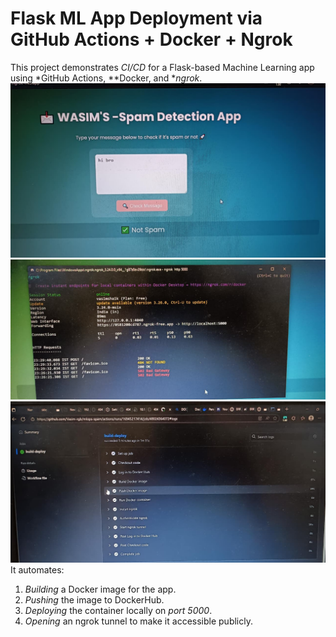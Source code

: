 # Flask ML App Deployment via GitHub Actions + Docker + Ngrok

This project demonstrates *CI/CD* for a Flask-based Machine Learning app using *GitHub Actions, **Docker, and **ngrok*.
![deployed_app](images/g1.jpg)
![ngrok_tunnel](images/g2.jpg)
![githb actions](images/g3.jpg)  
It automates:
1. *Building* a Docker image for the app.
2. *Pushing* the image to DockerHub.
3. *Deploying* the container locally on *port 5000*.
4. *Opening* an ngrok tunnel to make it accessible publicly.
